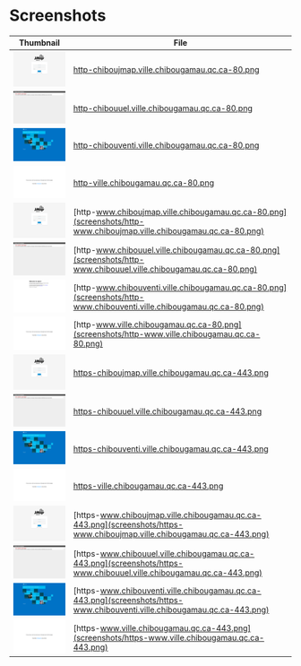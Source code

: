 # Screenshots
| Thumbnail | File |
| --- | --- |
| ![Thumbnail](thumbnails/http-chiboujmap.ville.chibougamau.qc.ca-80.png) | [http-chiboujmap.ville.chibougamau.qc.ca-80.png](screenshots/http-chiboujmap.ville.chibougamau.qc.ca-80.png) |
| ![Thumbnail](thumbnails/http-chibouuel.ville.chibougamau.qc.ca-80.png) | [http-chibouuel.ville.chibougamau.qc.ca-80.png](screenshots/http-chibouuel.ville.chibougamau.qc.ca-80.png) |
| ![Thumbnail](thumbnails/http-chibouventi.ville.chibougamau.qc.ca-80.png) | [http-chibouventi.ville.chibougamau.qc.ca-80.png](screenshots/http-chibouventi.ville.chibougamau.qc.ca-80.png) |
| ![Thumbnail](thumbnails/http-ville.chibougamau.qc.ca-80.png) | [http-ville.chibougamau.qc.ca-80.png](screenshots/http-ville.chibougamau.qc.ca-80.png) |
| ![Thumbnail](thumbnails/http-www.chiboujmap.ville.chibougamau.qc.ca-80.png) | [http-www.chiboujmap.ville.chibougamau.qc.ca-80.png](screenshots/http-www.chiboujmap.ville.chibougamau.qc.ca-80.png) |
| ![Thumbnail](thumbnails/http-www.chibouuel.ville.chibougamau.qc.ca-80.png) | [http-www.chibouuel.ville.chibougamau.qc.ca-80.png](screenshots/http-www.chibouuel.ville.chibougamau.qc.ca-80.png) |
| ![Thumbnail](thumbnails/http-www.chibouventi.ville.chibougamau.qc.ca-80.png) | [http-www.chibouventi.ville.chibougamau.qc.ca-80.png](screenshots/http-www.chibouventi.ville.chibougamau.qc.ca-80.png) |
| ![Thumbnail](thumbnails/http-www.ville.chibougamau.qc.ca-80.png) | [http-www.ville.chibougamau.qc.ca-80.png](screenshots/http-www.ville.chibougamau.qc.ca-80.png) |
| ![Thumbnail](thumbnails/https-chiboujmap.ville.chibougamau.qc.ca-443.png) | [https-chiboujmap.ville.chibougamau.qc.ca-443.png](screenshots/https-chiboujmap.ville.chibougamau.qc.ca-443.png) |
| ![Thumbnail](thumbnails/https-chibouuel.ville.chibougamau.qc.ca-443.png) | [https-chibouuel.ville.chibougamau.qc.ca-443.png](screenshots/https-chibouuel.ville.chibougamau.qc.ca-443.png) |
| ![Thumbnail](thumbnails/https-chibouventi.ville.chibougamau.qc.ca-443.png) | [https-chibouventi.ville.chibougamau.qc.ca-443.png](screenshots/https-chibouventi.ville.chibougamau.qc.ca-443.png) |
| ![Thumbnail](thumbnails/https-ville.chibougamau.qc.ca-443.png) | [https-ville.chibougamau.qc.ca-443.png](screenshots/https-ville.chibougamau.qc.ca-443.png) |
| ![Thumbnail](thumbnails/https-www.chiboujmap.ville.chibougamau.qc.ca-443.png) | [https-www.chiboujmap.ville.chibougamau.qc.ca-443.png](screenshots/https-www.chiboujmap.ville.chibougamau.qc.ca-443.png) |
| ![Thumbnail](thumbnails/https-www.chibouuel.ville.chibougamau.qc.ca-443.png) | [https-www.chibouuel.ville.chibougamau.qc.ca-443.png](screenshots/https-www.chibouuel.ville.chibougamau.qc.ca-443.png) |
| ![Thumbnail](thumbnails/https-www.chibouventi.ville.chibougamau.qc.ca-443.png) | [https-www.chibouventi.ville.chibougamau.qc.ca-443.png](screenshots/https-www.chibouventi.ville.chibougamau.qc.ca-443.png) |
| ![Thumbnail](thumbnails/https-www.ville.chibougamau.qc.ca-443.png) | [https-www.ville.chibougamau.qc.ca-443.png](screenshots/https-www.ville.chibougamau.qc.ca-443.png) |
